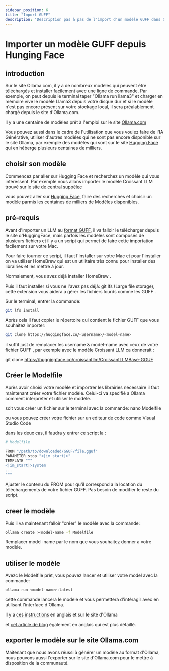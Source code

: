 ```yaml
---
sidebar_position: 6
title: "Import GUFF"
description: "Description pas à pas de l'import d'un modèle GUFF dans Ollama depuis Hunging Face"
---
```


# Importer un modèle GUFF depuis Hunging Face

## introduction

Sur le site Ollama.com, il y a de nombreux modèles qui peuvent être téléchargés et installer facilement avec une ligne de commande.
Par exemple, on peut depuis le terminal taper "Ollama run llama3" et charger en mémoire vive le modèle Llama3 depuis votre disque dur et si le modèle n'est pas encore présent sur votre stockage local, il sera préalablement chargé depuis le site d'Ollama.com.

Il y a une centaine de modèles prêt à l'emploi sur le site [Ollama.com](https://ollama.com/library)

Vous pouvez aussi dans le cadre de l'utilisation que vous voulez faire de l'IA Générative, utiliser d'autres modèles qui ne sont pas encore disponible sur le site Ollama, par exemple des modèles qui sont sur le site [Hugging Face](https://www.manuel.fr/docs/comprendre/Autres%20IA/Hugging%20Face) qui en héberge plusieurs centaines de milliers.


## choisir son modèle

Commencez par aller sur Hugging Face et recherchez un modèle qui vous intéressent. Par exemple nous allons importer le modèle Croissant LLM trouvé sur le [site de central suppélec](https://www.centralesupelec.fr/fr/croissant-llm-une-percee-en-ia-generative-realisee-par-le-laboratoire-mics)

vous pouvez aller sur [Hugging Face](https://www.manuel.fr/docs/comprendre/Autres%20IA/Hugging%20Face), faire des recherches et choisir un modèle parmis les centaines de milliers de Modèles disponibles.

## pré-requis

Avant d'importer un LLM au [format GUFF](https://www.manuel.fr/docs/comprendre/lecture/glossaire#gguf), il va falloir le télécharger depuis le site d'HuggingFace, mais parfois les modèles sont composés de plusieurs fichiers et il y a un script qui permet de faire cette importation facilement sur votre Mac.

Pour faire tourner ce script, il faut l'installer sur votre Mac et pour l'installer on va utiliser HomeBrew qui est un utilitaire très connu pour installer des librairies et les mettre à jour.

Normalement, vous avez déjà installer HomeBrew .

Puis il faut installer si vous ne l'avez pas déjà: git lfs (Large file storage), cette extension vous aidera a gérer les fichiers lourds comme les GUFF .

Sur le terminal, entrer la commande:

```bash
git lfs install
```

Après cela il faut copier le répertoire qui contient le fichier GUFF que vous souhaitez importer:

```bash
git clone https://huggingface.co/<username>/<model-name>
```

il suffit just de remplacer les username & model-name avec ceux de votre fichier GUFF , par exemple avec le modèle Croissant LLM ca donnerait :

git clone https://huggingface.co/croissantllm/CroissantLLMBase-GGUF

## Créer le Modelfile

Après avoir choisi votre modèle et importrer les librairies nécessaire il faut maintenant créer votre fichier modèle.
Celui-ci va specifié a Ollama comment interpreter et utiliser le modèle.

soit vous créer un fichier sur le terminal avec la commande:
nano Modelfile

ou vous pouvez créer votre fichier sur un editeur de code comme Visual Studio Code

dans les deux cas, il faudra y entrer ce script la :

```bash
# Modelfile

FROM "/path/to/downloaded/GGUF/file.gguf"
PARAMETER stop "<|im_start|>"
TEMPLATE """
<|im_start|>system
...
"""
```

Ajuster le contenu du FROM pour qu'il correspond a la location du téléchargements de votre fichier GUFF. Pas besoin de modifier le reste du script.

## creer le modèle

Puis il va maintenant falloir "créer" le modèle avec la commande:

```bash
ollama create ><model-name -f Modelfile
```


Remplacer model-name par le nom que vous souhaitez donner a votre modèle.

## utiliser le modèle

Avezc le Modelfile prêt, vous pouvez lancer et utiliser votre model avec la commande:

```bash
ollama run <model-name>:latest
```

cette commande lancera le modele et vous permettera d'intéragir avec en utilisant l'interface d'Ollama.

Il y a [ces instructions](https://github.com/jmorganca/ollama#import-from-gguf) en anglais et sur le site d'Ollama

et [cet article de blog](https://www.markhneedham.com/blog/2023/10/18/ollama-hugging-face-gguf-models/) également en anglais qui est plus détaillé.

## exporter le modèle sur le site Ollama.com

Maitenant que nous avons réussi à générer un modèle au format d'Ollama, nous pouvons aussi l'exporter sur le site d'Ollama.com pour le mettre à disposition de la communauté.